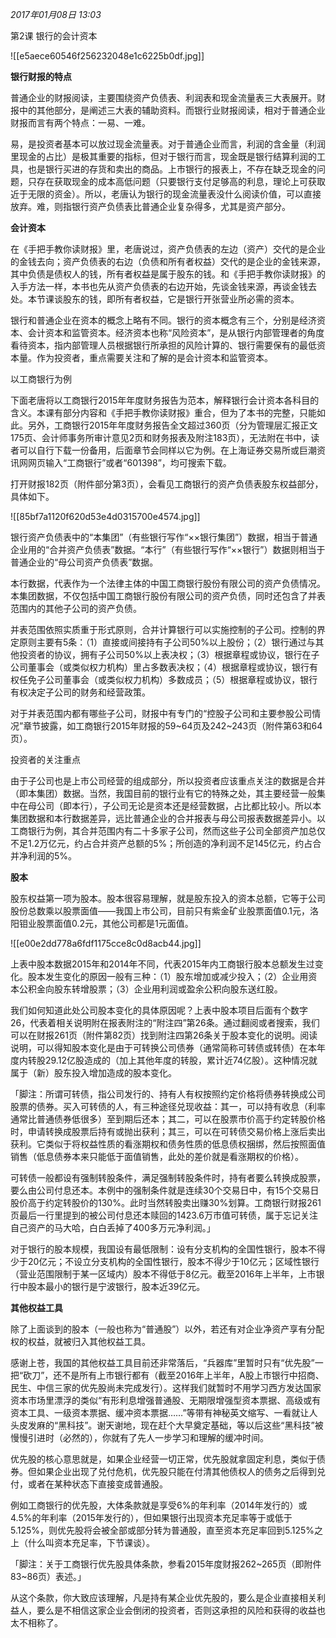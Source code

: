 
_2017年01月08日 13:03_

第2课 银行的会计资本

![[e5aece60546f256232048e1c6225b0df.jpg]]


**银行财报的特点**

普通企业的财报阅读，主要围绕资产负债表、利润表和现金流量表三大表展开。财报中的其他部分，是阐述三大表的辅助资料。而银行业财报阅读，相对于普通企业财报而言有两个特点：一易、一难。

易，是投资者基本可以放过现金流量表。对于普通企业而言，利润的含金量（利润里现金的占比）是极其重要的指标，但对于银行而言，现金既是银行结算利润的工具，也是银行买进的存货和卖出的商品。上市银行的报表上，不存在缺乏现金的问题，只存在获取现金的成本高低问题（只要银行支付足够高的利息，理论上可获取近于无限的资金）。所以，老唐认为银行的现金流量表没什么阅读价值，可以直接放弃。难，则指银行资产负债表比普通企业复杂得多，尤其是资产部分。

**会计资本**

在《手把手教你读财报》里，老唐说过，资产负债表的左边（资产）交代的是企业的金钱去向；资产负债表的右边（负债和所有者权益）交代的是企业的金钱来源，其中负债是债权人的钱，所有者权益是属于股东的钱。和《手把手教你读财报》的入手方法一样，本书也先从资产负债表的右边开始，先谈金钱来源，再谈金钱去处。本节课谈股东的钱，即所有者权益，它是银行开张营业所必需的资本。

银行和普通企业在资本的概念上略有不同。银行的资本概念有三个，分别是经济资本、会计资本和监管资本。经济资本也称“风险资本”，是从银行内部管理者的角度看待资本，指内部管理人员根据银行所承担的风险计算的、银行需要保有的最低资本量。作为投资者，重点需要关注和了解的是会计资本和监管资本。

以工商银行为例

下面老唐将以工商银行2015年年度财务报告为范本，解释银行会计资本各科目的含义。本课有部分内容和《手把手教你读财报》重合，但为了本书的完整，只能如此。另外，工商银行2015年年度财务报告全文超过360页（分为管理层汇报正文175页、会计师事务所审计意见2页和财务报表及附注183页），无法附在书中，读者可以自行下载一份备用，后面章节会同样以它为例。在上海证券交易所或巨潮资讯网网页输入“工商银行”或者“601398”，均可搜索下载。

打开财报182页（附件部分第3页），会看见工商银行的资产负债表股东权益部分，具体如下。

![[85bf7a1120f620d53e4d0315700e4574.jpg]]

银行资产负债表中的“本集团”（有些银行写作“××银行集团”）数据，相当于普通企业用的“合并资产负债表”数据。“本行”（有些银行写作“××银行”）数据则相当于普通企业的“母公司资产负债表”数据。

本行数据，代表作为一个法律主体的中国工商银行股份有限公司的资产负债情况。本集团数据，不仅包括中国工商银行股份有限公司的资产负债，同时还包含了并表范围内的其他子公司的资产负债。

并表范围依照实质重于形式原则，合并计算银行可以实施控制的子公司。控制的界定原则主要有5条：（1）直接或间接持有子公司50%以上股份；（2）银行通过与其他投资者的协议，拥有子公司50%以上表决权；（3）根据章程或协议，银行在子公司董事会（或类似权力机构）里占多数表决权；（4）根据章程或协议，银行有权任免子公司董事会（或类似权力机构）多数成员；（5）根据章程或协议，银行有权决定子公司的财务和经营政策。

对于并表范围内都有哪些子公司，财报中有专门的“控股子公司和主要参股公司情况”章节披露，如工商银行2015年财报的59~64页及242~243页（附件第63和64页）。

投资者的关注重点

由于子公司也是上市公司经营的组成部分，所以投资者应该重点关注的数据是合并（即本集团）数据。当然，我国目前的银行业有它的特殊之处，其主要经营一般集中在母公司（即本行），子公司无论是资本还是经营数据，占比都比较小。所以本集团数据和本行数据差异，远比普通企业的合并报表与母公司报表数据差异小。以工商银行为例，其合并范围内有二十多家子公司，然而这些子公司全部资产加总仅不足1.2万亿元，约占合并资产总额的5%；所创造的净利润不足145亿元，约占合并净利润的5%。

**股本**

股东权益第一项为股本。股本很容易理解，就是股东投入的资本总额，它等于公司股份总数乘以股票面值——我国上市公司，目前只有紫金矿业股票面值0.1元，洛阳钼业股票面值0.2元，其他公司都是1元面值。

![[e00e2dd778a6fdf1175cce8c0d8acb44.jpg]]

上表中股本数据2015年和2014年不同，代表2015年内工商银行股本总额发生过变化。股本发生变化的原因一般有三种：（1）股东增加或减少投入；（2）企业用资本公积金向股东转增股票；（3）企业用利润或盈余公积向股东送红股。

我们如何知道此处公司股本变化的具体原因呢？上表中股本项目后面有个数字26，代表着相关说明附在报表附注的“附注四”第26条。通过翻阅或者搜索，我们可以在财报261页（附件第82页）找到附注四第26条关于股本变化的说明。阅读说明，可以得知股本变化是由于可转换公司债券（通常简称可转债或转债）在本年度内转股29.12亿股造成的（加上其他年度的转股，累计近74亿股）。这种情况就属于（新）股东投入增加造成的股本变化。

「脚注：所谓可转债，指公司发行的、持有人有权按照约定价格将债券转换成公司股票的债券。买入可转债的人，有三种途径兑现收益：其一，可以持有收息（利率通常比普通债券低很多）至到期后还本；其二，可以在股票市价高于约定转股价格时，申请转换成股票后持有或抛出获利；其三，可以在可转债交易价格上涨后卖出获利。它类似于将权益性质的看涨期权和债务性质的低息债权捆绑，然后按照面值销售（低息债券本来只能低于面值销售，此处的差价就是看涨期权的价格）。

可转债一般都设有强制转股条件，满足强制转股条件时，持有者要么转换成股票，要么由公司付息还本。本例中的强制条件就是连续30个交易日中，有15个交易日股价高于约定转股价的130%。此时当然转股卖出赚30%划算。工商银行财报261页最后一行里提到的被公司付息还本赎回的1423.6万市值可转债，属于忘记关注自己资产的马大哈，白白丢掉了400多万元净利润。」

对于银行的股本规模，我国设有最低限制：设有分支机构的全国性银行，股本不得少于20亿元；不设立分支机构的全国性银行，股本不得少于10亿元；区域性银行（营业范围限制于某一区域内）股本不得低于8亿元。截至2016年上半年，上市银行中股本最小的银行是宁波银行，股本近39亿元。

**其他权益工具**

除了上面谈到的股本（一般也称为“普通股”）以外，若还有对企业净资产享有分配权的权益，就被归入其他权益工具。

感谢上苍，我国的其他权益工具目前还非常落后，“兵器库”里暂时只有“优先股”一把“砍刀”，还不是所有上市银行都有（截至2016年上半年，A股上市银行中招商、民生、中信三家的优先股尚未完成发行）。这样我们就暂时不用学习西方发达国家资本市场里漂浮的类似“有形利息增强普通股、无期限增强型资本票据、高级或有资本工具、一级资本票据、缓冲资本票据……”等带有神秘英文缩写、一看就让人头皮发麻的“黑科技”。谢天谢地，现在赶个大早奠定基础，等以后这些“黑科技”被慢慢引进时（必然的），你就有了先人一步学习和理解的缓冲时间。

优先股的核心意思就是，如果企业经营一切正常，优先股就拿固定利息，类似于债券。但如果企业出现了兑付危机，优先股只能在付清其他债权人的债务之后得到兑付，或者在某种状态下直接变成普通股。

例如工商银行的优先股，大体条款就是享受6%的年利率（2014年发行的）或4.5%的年利率（2015年发行的），但如果银行出现资本充足率等于或低于5.125%，则优先股将会被全部或部分转为普通股，直至资本充足率回到5.125%之上（什么叫资本充足率，下节课谈）。

「脚注：关于工商银行优先股具体条款，参看2015年度财报262~265页（即附件83~86页）表述。」

从这个条款，你大致应该理解，凡是持有某企业优先股的，要么是企业直接相关利益人，要么是不相信这家企业会倒闭的投资者，否则这承担的风险和获得的收益也太不相称了。